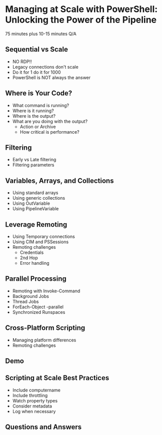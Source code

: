 # Managing at Scale with PowerShell: Unlocking the Power of the Pipeline

75 minutes plus 10-15 minutes Q/A

## Sequential vs Scale

+ NO RDP!!
+ Legacy connections don't scale
+ Do it for 1 do it for 1000
+ PowerShell is NOT always the answer

## Where is Your Code?

+ What command is running?
+ Where is it running?
+ Where is the output?
+ What are you doing with the output?
  + Action or Archive
  + How critical is performance?

## Filtering

+ Early vs Late filtering
+ Filtering parameters

## Variables, Arrays, and Collections

+ Using standard arrays
+ Using generic collections
+ Using OutVariable
+ Using PipelineVariable

## Leverage Remoting

+ Using Temporary connections
+ Using CIM and PSSessions
+ Remoting challenges
  + Credentials
  + 2nd Hop
  + Error handling

## Parallel Processing

+ Remoting with Invoke-Command
+ Background Jobs
+ Thread Jobs
+ ForEach-Object -parallel
+ Synchronized Runspaces

## Cross-Platform Scripting

+ Managing platform differences
+ Remoting challenges

## Demo

## Scripting at Scale Best Practices

+ Include computername
+ Include throttling
+ Watch property types
+ Consider metadata
+ Log when necessary

## Questions and Answers
